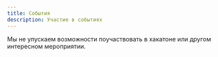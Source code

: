 ```yaml
---
title: События
description: Участие в событиях
---
```


Мы не упускаем возможности поучаствовать в хакатоне или другом интересном мероприятии.
